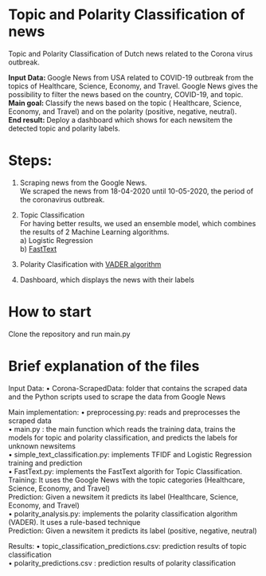 # Topic and Polarity Classification of news
Topic and Polarity Classification of Dutch news related to the Corona virus outbreak. 

<strong> Input Data: </strong> Google News from USA related to COVID-19 outbreak from the topics of Healthcare, Science, Economy, and Travel. Google News gives the possibility to filter the news based on the country, COVID-19, and topic. </br>
<strong> Main goal: </strong> Classify the news based on the topic ( Healthcare, Science, Economy, and Travel) and on the polarity (positive, negative, neutral).</br>
<strong> End result: </strong> Deploy a dashboard which shows for each newsitem the detected topic and polarity labels.</br>

# <strong>Steps: </strong></br>

1) Scraping news from the Google News. </br>
We scraped the news from 18-04-2020 until 10-05-2020, the period of the coronavirus outbreak. </br>

2) Topic Classification</br>
For having better results, we used an ensemble model, which combines the results of 2 Machine Learning algorithms. </br>
  a) Logistic Regression</br>
  b) [FastText](https://fasttext.cc/)</br>
3) Polarity Clasification with [VADER algorithm](https://github.com/cjhutto/vaderSentiment)</br>

4) Dashboard, which displays the news with their labels</br>

# How to start

Clone the repository and run main.py</br>

# Brief explanation of the files</br>
Input Data:
• Corona-ScrapedData: folder that contains the scraped data and the Python scripts used to scrape the data from Google News</br>

Main implementation:
• preprocessing.py: reads and preprocesses the scraped data</br>
• main.py : the main function which reads the training data, trains the models for topic and polarity classification, and predicts the labels for unknown newsitems</br>
• simple_text_classification.py: implements TFIDF and Logistic Regression training and prediction</br>
• FastText.py: implements the FastText algorith for Topic Classification. </br>
     Training: It uses the Google News with the topic categories (Healthcare, Science, Economy, and Travel) </br>
     Prediction: Given a newsitem it predicts its label (Healthcare, Science, Economy, and Travel)</br>
• polarity_analysis.py: implements the polarity classification algorithm (VADER). It uses a rule-based technique </br>
     Prediction: Given a newsitem it predicts its label (positive, negative, neutral)</br>

Results: 
• topic_classification_predictions.csv: prediction results of topic classification</br>
• polarity_predictions.csv : prediction results of polarity classification</br>



